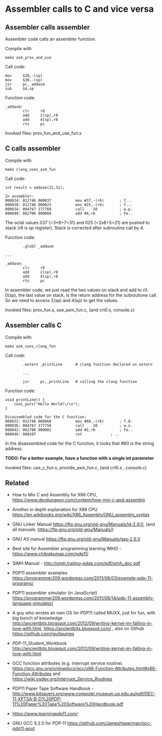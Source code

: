 # Assembler calls to C and vice versa

## Assembler calls assembler
Assembler code calls an assembler function.

Compile with 
```
make asm_prov_and_use
```

Call code:
```
mov     $20,-(sp)          
mov     $30,-(sp)          
jsr     pc,_addasm          
sub     $4,sp
```

Function code:
```
_addasm:
        clr     r0
        add     2(sp),r0
        add     4(sp),r0
        rts     pc
```

Invoked files: prov_fun_and_use_fun.s

## C calls assembler
Compile with
```
make clang_uses_asm_fun
```

Call code:
```
int result = addasm(21,31);

In assembler:
000024: 012746 000037       	mov	#37,-(r6)		; f...
000030: 012746 000025       	mov	#25,-(r6)		; f...
000034: 004767 177760       	call	20			; w.p.
000040: 062706 000004       	add	#4,r6			; Fe..
```
The octal values 037 (=3*8+7=31) and 025 (=2x8+5=21) are pushed to stack (r6 is sp register).
Stack is corrected after subroutine call by 4. 

Function code:
```
        .globl _addasm

...

_addasm:
        clr     r0
        add     2(sp),r0
        add     4(sp),r0
        rts     pc
```
In assembler code, we just read the two values on stack and add to r0.
0(sp), the last value on stack, is the return address for the subroutione call.
So we need to access 2(sp) and 4(sp) to get the values.

Invoked files: prov_fun.s, use_asm_fun.c, (and crt0.s, console.c)

## Assembler calls C
Compile with
```
make asm_uses_clang_fun
```

Call code:
```
        .extern _printLine      # clang function declared as extern
        
        ...
        
        jsr     pc,_printLine   # calling the clang function
```

Function code:
```
void printLine() {
    cons_puts("Hello World!\r\n");
}

Disassembled code for the C function:
000032: 012746 000060       	mov	#60,-(r6)		; f.0.
000036: 004767 177756       	call	20			; w.n.
000042: 062706 000002       	add	#2,r6			; Fe..
000046: 000207              	ret				; ..
```
In the disassembled code for the C function, it looks that #60 is the string address.

**TODO: For a better example, have a function with a single int parameter**

Invoked files: use_c_fun.s, provide_asm_fun.c, (and crt0.s , console.c)

## Related

* How to Mix C and Assembly for X86 CPU, https://www.devdungeon.com/content/how-mix-c-and-assembly
* Another in depth explanation for X86 CPU https://en.wikibooks.org/wiki/X86_Assembly/GNU_assembly_syntax
* GNU Linker Manual https://ftp.gnu.org/old-gnu/Manuals/ld-2.9.1/, (and all manuals: https://ftp.gnu.org/old-gnu/Manuals/)
* GNU AS manual https://ftp.gnu.org/old-gnu/Manuals/gas-2.9.1/
* Best site for Assembler programming learning IMHO - https://www.chibiakumas.com/pdp11/
* SIMH Manual - http://simh.trailing-edge.com/pdf/simh_doc.pdf
* PDP11 assembler examples https://programmer209.wordpress.com/2011/08/03/example-pdp-11-programs/
* PDP11 assembler simulator (in JavaScript) https://programmer209.wordpress.com/2011/08/14/pdp-11-assembly-language-simulator/

* A guy who wrotes an own OS for PDP11 called MUXX, just for fun, with big bunch of knowlwdge http://ancientbits.blogspot.com/2012/09/writing-kernel-im-falling-in-love-with.html, https://ancientbits.blogspot.com/ ,
  also on Github https://github.com/jguillaumes

* PDP-11_Student_Workbook http://ancientbits.blogspot.com/2012/09/writing-kernel-im-falling-in-love-with.html
* GCC function attributes (e.g. interrupt service routine) https://gcc.gnu.org/onlinedocs/gcc/x86-Function-Attributes.html#x86-Function-Attributes
  and https://wiki.osdev.org/Interrupt_Service_Routines
* PDP11 Paper Tape Software Handbook -  http://www.bitsavers.org/www.computer.museum.uq.edu.au/pdf/DEC-11-XPTSA-B-D%20PDP-11%20Paper%20Tape%20Software%20Handbook.pdf
* https://www.learningpdp11.com/
* GNU GCC 9.2.0 for PDP-11 https://github.com/JamesHagerman/gcc-pdp11-aout

